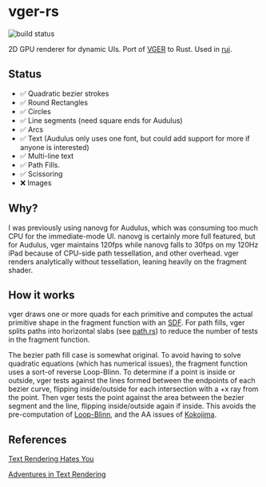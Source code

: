 # vger-rs

![build status](https://github.com/audulus/vger-rs/actions/workflows/rust.yml/badge.svg)

2D GPU renderer for dynamic UIs. Port of [VGER](https://github.com/audulus/vger) to Rust. Used in [rui](https://github.com/audulus/rui).

## Status

- ✅ Quadratic bezier strokes 
- ✅ Round Rectangles
- ✅ Circles
- ✅ Line segments (need square ends for Audulus)
- ✅ Arcs
- ✅ Text (Audulus only uses one font, but could add support for more if anyone is interested)
- ✅ Multi-line text
- ✅ Path Fills.
- ✅ Scissoring
- ❌ Images

## Why?

I was previously using nanovg for Audulus, which was consuming too much CPU for the immediate-mode UI. nanovg is certainly more full featured, but for Audulus, vger maintains 120fps while nanovg falls to 30fps on my 120Hz iPad because of CPU-side path tessellation, and other overhead. vger renders analytically without tessellation, leaning heavily on the fragment shader.

## How it works

vger draws one or more quads for each primitive and computes the actual primitive shape in the fragment function with an [SDF](https://en.wikipedia.org/wiki/Signed_distance_function). For path fills, vger splits paths into horizontal slabs (see [path.rs](https://github.com/audulus/vger-rs/blob/main/src/path.rs)) to reduce the number of tests in the fragment function.

The bezier path fill case is somewhat original. To avoid having to solve quadratic equations (which has numerical issues), the fragment function uses a sort-of reverse Loop-Blinn. To determine if a point is inside or outside, vger tests against the lines formed between the endpoints of each bezier curve, flipping inside/outside for each intersection with a +x ray from the point. Then vger tests the point against the area between the bezier segment and the line, flipping inside/outside again if inside. This avoids the pre-computation of [Loop-Blinn](https://www.microsoft.com/en-us/research/wp-content/uploads/2005/01/p1000-loop.pdf), and the AA issues of [Kokojima](https://dl.acm.org/doi/10.1145/1179849.1179997).

## References

[Text Rendering Hates You](https://faultlore.com/blah/text-hates-you/)

[Adventures in Text Rendering](https://www.warp.dev/blog/adventures-text-rendering-kerning-glyph-atlases)
